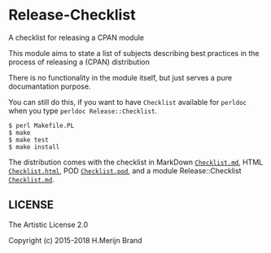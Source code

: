 # Release-Checklist

A checklist for releasing a CPAN module

This module aims to state a list of subjects describing best practices
in the process of releasing a (CPAN) distribution

There is no functionality in the module itself, but just serves a pure
documantation purpose.

You can still do this, if you want to have `Checklist` available for
`perldoc` when you type `perldoc Release::Checklist`.

    $ perl Makefile.PL
    $ make
    $ make test
    $ make install

The distribution comes with the checklist in MarkDown [`Checklist.md`](Checklist.md),
HTML [`Checklist.html`](Checklist.html), POD [`Checklist.pod`](Checklist.pod), and a module Release::Checklist
[`Checklist.md`](lib/Release/Checklist.pm).

## LICENSE

The Artistic License 2.0

Copyright (c) 2015-2018 H.Merijn Brand
